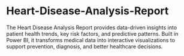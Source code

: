 # Heart-Disease-Analysis-Report
The Heart Disease Analysis Report provides data-driven insights into patient health trends, key risk factors, and predictive patterns. Built in Power BI, it transforms medical data into interactive visualizations to support prevention, diagnosis, and better healthcare decisions.
